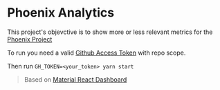 # Phoenix Analytics 

This project's objevctive is to show more or less relevant metrics for the [Phoenix Project](https://github.com/burst-apps-team/phoenix)


To run you need a valid [Github Access Token](https://help.github.com/en/articles/creating-a-personal-access-token-for-the-command-line) with repo scope.

Then run `GH_TOKEN=<your_token> yarn start`


> Based on [Material React Dashboard]("git+https://github.com/creativetimofficial/material-dashboard-react.git")
